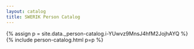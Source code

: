 ```yaml
---
layout: catalog
title: SWERIK Person Catalog
---
```

{% assign p = site.data._person-catalog.i-YUwvz9MnsJ4hfM2JojhAYQ %}
{% include person-catalog.html p=p %}

